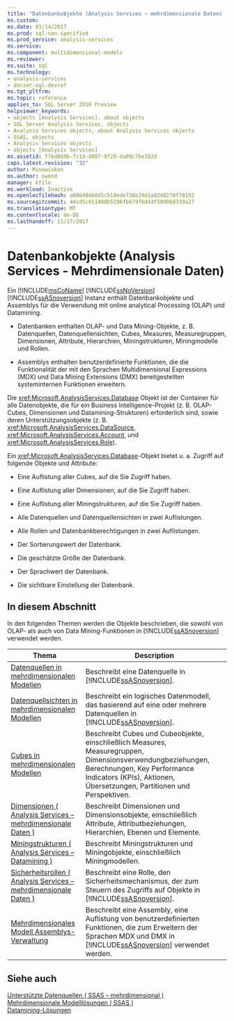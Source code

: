 ```yaml
---
title: "Datenbankobjekte (Analysis Services – mehrdimensionale Daten) | Microsoft Docs"
ms.custom: 
ms.date: 03/14/2017
ms.prod: sql-non-specified
ms.prod_service: analysis-services
ms.service: 
ms.component: multidimensional-models
ms.reviewer: 
ms.suite: sql
ms.technology:
- analysis-services
- docset-sql-devref
ms.tgt_pltfrm: 
ms.topic: reference
applies_to: SQL Server 2016 Preview
helpviewer_keywords:
- objects [Analysis Services], about objects
- SQL Server Analysis Services, objects
- Analysis Services objects, about Analysis Services objects
- SSAS, objects
- Analysis Services objects
- objects [Analysis Services]
ms.assetid: f76d869b-fc1d-4807-9f28-da09c7be382d
caps.latest.revision: "32"
author: Minewiskan
ms.author: owend
manager: kfile
ms.workload: Inactive
ms.openlocfilehash: a08640468d5c510ede73de29d1a0248278f70192
ms.sourcegitcommit: 44cd5c651488b5296fb679f6d43f50d068339a27
ms.translationtype: MT
ms.contentlocale: de-DE
ms.lasthandoff: 11/17/2017
---
```

# <a name="database-objects-analysis-services---multidimensional-data"></a>Datenbankobjekte (Analysis Services - Mehrdimensionale Daten)
  Ein [!INCLUDE[msCoName](../../../includes/msconame-md.md)] [!INCLUDE[ssNoVersion](../../../includes/ssnoversion-md.md)] [!INCLUDE[ssASnoversion](../../../includes/ssasnoversion-md.md)] Instanz enthält Datenbankobjekte und Assemblys für die Verwendung mit online analytical Processing (OLAP) und Datamining.  
  
-   Datenbanken enthalten OLAP- und Data Mining-Objekte, z.&#160;B. Datenquellen, Datenquellensichten, Cubes, Measures, Measuregruppen, Dimensionen, Attribute, Hierarchien, Miningstrukturen, Miningmodelle und Rollen.  
  
-   Assemblys enthalten benutzerdefinierte Funktionen, die die Funktionalität der mit den Sprachen Multidimensional Expressions (MDX) und Data Mining Extensions (DMX) bereitgestellten systeminternen Funktionen erweitern.  
  
 Die <xref:Microsoft.AnalysisServices.Database> Objekt ist der Container für alle Datenobjekte, die für ein Business Intelligence-Projekt (z. B. OLAP-Cubes, Dimensionen und Datamining-Strukturen) erforderlich sind, sowie deren Unterstützungsobjekte (z. B. <xref:Microsoft.AnalysisServices.DataSource>, <xref:Microsoft.AnalysisServices.Account>, und <xref:Microsoft.AnalysisServices.Role>).  
  
 Ein <xref:Microsoft.AnalysisServices.Database>-Objekt bietet u. a. Zugriff auf folgende Objekte und Attribute:  
  
-   Eine Auflistung aller Cubes, auf die Sie Zugriff haben.  
  
-   Eine Auflistung aller Dimensionen, auf die Sie Zugriff haben.  
  
-   Eine Auflistung aller Miningstrukturen, auf die Sie Zugriff haben.  
  
-   Alle Datenquellen und Datenquellensichten in zwei Auflistungen.  
  
-   Alle Rollen und Datenbankberechtigungen in zwei Auflistungen.  
  
-   Der Sortierungswert der Datenbank.  
  
-   Die geschätzte Größe der Datenbank.  
  
-   Der Sprachwert der Datenbank.  
  
-   Die sichtbare Einstellung der Datenbank.  
  
## <a name="in-this-section"></a>In diesem Abschnitt  
 In den folgenden Themen werden die Objekte beschrieben, die sowohl von OLAP- als auch von Data Mining-Funktionen in [!INCLUDE[ssASnoversion](../../../includes/ssasnoversion-md.md)] verwendet werden.  
  
|Thema|Description|  
|-----------|-----------------|  
|[Datenquellen in mehrdimensionalen Modellen](../../../analysis-services/multidimensional-models/data-sources-in-multidimensional-models.md)|Beschreibt eine Datenquelle in [!INCLUDE[ssASnoversion](../../../includes/ssasnoversion-md.md)].|  
|[Datenquellsichten in mehrdimensionalen Modellen](../../../analysis-services/multidimensional-models/data-source-views-in-multidimensional-models.md)|Beschreibt ein logisches Datenmodell, das basierend auf eine oder mehrere Datenquellen in [!INCLUDE[ssASnoversion](../../../includes/ssasnoversion-md.md)].|  
|[Cubes in mehrdimensionalen Modellen](../../../analysis-services/multidimensional-models/cubes-in-multidimensional-models.md)|Beschreibt Cubes und Cubeobjekte, einschließlich Measures, Measuregruppen, Dimensionsverwendungbeziehungen, Berechnungen, Key Performance Indicators (KPIs), Aktionen, Übersetzungen, Partitionen und Perspektiven.|  
|[Dimensionen &#40; Analysis Services – mehrdimensionale Daten &#41;](../../../analysis-services/multidimensional-models-olap-logical-dimension-objects/dimensions-analysis-services-multidimensional-data.md)|Beschreibt Dimensionen und Dimensionsobjekte, einschließlich Attribute, Attributbeziehungen, Hierarchien, Ebenen und Elemente.|  
|[Miningstrukturen &#40; Analysis Services – Datamining &#41;](../../../analysis-services/data-mining/mining-structures-analysis-services-data-mining.md)|Beschreibt Miningstrukturen und Miningobjekte, einschließlich Miningmodellen.|  
|[Sicherheitsrollen &#40; Analysis Services – mehrdimensionale Daten &#41;](../../../analysis-services/multidimensional-models/olap-logical/security-roles-analysis-services-multidimensional-data.md)|Beschreibt eine Rolle, den Sicherheitsmechanismus, der zum Steuern des Zugriffs auf Objekte in [!INCLUDE[ssASnoversion](../../../includes/ssasnoversion-md.md)].|  
|[Mehrdimensionales Modell Assemblys-Verwaltung](../../../analysis-services/multidimensional-models/multidimensional-model-assemblies-management.md)|Beschreibt eine Assembly, eine Auflistung von benutzerdefinierten Funktionen, die zum Erweitern der Sprachen MDX und DMX in [!INCLUDE[ssASnoversion](../../../includes/ssasnoversion-md.md)] verwendet werden.|  
  
## <a name="see-also"></a>Siehe auch  
 [Unterstützte Datenquellen &#40; SSAS – mehrdimensional &#41;](../../../analysis-services/multidimensional-models/supported-data-sources-ssas-multidimensional.md)   
 [Mehrdimensionale Modelllösungen &#40; SSAS &#41;](../../../analysis-services/multidimensional-models/multidimensional-model-solutions-ssas.md)   
 [Datamining-Lösungen](../../../analysis-services/data-mining/data-mining-solutions.md)  
  
  
